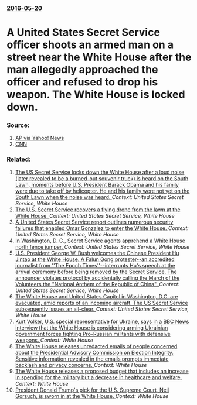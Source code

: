 ### [2016-05-20](/news/2016/05/20/index.md)

# A United States Secret Service officer shoots an armed man on a street near the White House after the man allegedly approached the officer and refused to drop his weapon. The White House is locked down. 




### Source:

1. [AP via Yahoo! News](https://www.yahoo.com/news/white-house-alert-shooting-street-outside-195303849.html?ref=gs)
2. [CNN](http://edition.cnn.com/2016/05/20/politics/u-s-park-police-shooting-near-white-house/index.html)

### Related:

1. [The US Secret Service locks down the White House after a loud noise (later revealed to be a burned-out souvenir truck) is heard on the South Lawn, moments before U.S. President Barack Obama and his family were due to take off by helicopter. He and his family were not yet on the South Lawn when the noise was heard. ](/news/2015/03/7/the-us-secret-service-locks-down-the-white-house-after-a-loud-noise-later-revealed-to-be-a-burned-out-souvenir-truck-is-heard-on-the-south.md) _Context: United States Secret Service, White House_
2. [The U.S. Secret Service recovers a flying drone from the lawn at the White House. ](/news/2015/01/26/the-u-s-secret-service-recovers-a-flying-drone-from-the-lawn-at-the-white-house.md) _Context: United States Secret Service, White House_
3. [A United States Secret Service report outlines numerous security failures that enabled Omar Gonzalez to enter the White House. ](/news/2014/11/13/a-united-states-secret-service-report-outlines-numerous-security-failures-that-enabled-omar-gonzalez-to-enter-the-white-house.md) _Context: United States Secret Service, White House_
4. [In Washington, D. C., Secret Service agents apprehend a White House north fence jumper. ](/news/2014/10/22/in-washington-d-c-secret-service-agents-apprehend-a-white-house-north-fence-jumper.md) _Context: United States Secret Service, White House_
5. [ U.S. President George W. Bush welcomes the Chinese President Hu Jintao at the White House. A Falun Gong protester--an accredited journalist from ''The Epoch Times''--interrupts Hu's speech at the arrival ceremony before being removed by the Secret Service. The announcer violates protocol by accidentally calling the March of the Volunteers the "National Anthem of the Republic of China". ](/news/2006/04/20/u-s-president-george-w-bush-welcomes-the-chinese-president-hu-jintao-at-the-white-house-a-falun-gong-protesteraan-accredited-journalis.md) _Context: United States Secret Service, White House_
6. [ The White House and United States Capitol in Washington, D.C. are evacuated, amid reports of an incoming aircraft. The US Secret Service subsequently issues an all-clear. ](/news/2005/05/11/the-white-house-and-united-states-capitol-in-washington-d-c-are-evacuated-amid-reports-of-an-incoming-aircraft-the-us-secret-service-su.md) _Context: United States Secret Service, White House_
7. [Kurt Volker, U.S. special representative for Ukraine, says in a BBC News interview that the White House is considering arming Ukrainian government forces fighting Pro-Russian militants with defensive weapons. ](/news/2017/07/25/kurt-volker-u-s-special-representative-for-ukraine-says-in-a-bbc-news-interview-that-the-white-house-is-considering-arming-ukrainian-gove.md) _Context: White House_
8. [The White House releases unredacted emails of people concerned about the Presidential Advisory Commission on Election Integrity. Sensitive information revealed in the emails prompts immediate backlash and privacy concerns. ](/news/2017/07/14/the-white-house-releases-unredacted-emails-of-people-concerned-about-the-presidential-advisory-commission-on-election-integrity-sensitive-i.md) _Context: White House_
9. [The White House releases a proposed budget that includes an increase in spending for the military but a decrease in healthcare and welfare. ](/news/2017/05/23/the-white-house-releases-a-proposed-budget-that-includes-an-increase-in-spending-for-the-military-but-a-decrease-in-healthcare-and-welfare.md) _Context: White House_
10. [President Donald Trump's pick for the U.S. Supreme Court, Neil Gorsuch, is sworn in at the White House. ](/news/2017/04/10/president-donald-trump-s-pick-for-the-u-s-supreme-court-neil-gorsuch-is-sworn-in-at-the-white-house.md) _Context: White House_
